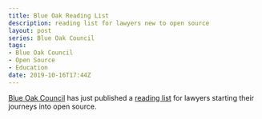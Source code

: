 ```yaml
---
title: Blue Oak Reading List
description: reading list for lawyers new to open source
layout: post
series: Blue Oak Council
tags:
- Blue Oak Council
- Open Source
- Education
date: 2019-10-16T17:44Z
---
```


[Blue Oak Council](https://blueoakcouncil.org) has just published a [reading list](https://blueoakcouncil.org/lawyer-reading-list) for lawyers starting their journeys into open source.
